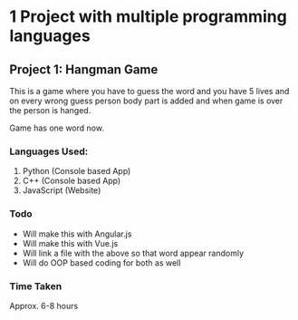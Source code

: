 # 1 Project with multiple programming languages

## Project 1: Hangman Game

This is a game where you have to guess the word and you have 5 lives and on every wrong guess person body part is added and when game is over the person is hanged.

Game has one word now.

### Languages Used:

<ol>
    <li>Python (Console based App)</li>
    <li>C++ (Console based App)</li>
    <li>JavaScript (Website)</li>
</ol>

### Todo

<ul>
    <li>Will make this with Angular.js</li>
    <li>Will make this with Vue.js</li>
    <li>Will link a file with the above so that word appear randomly</li>
    <li>Will do OOP based coding for both as well</li>
</ul>

### Time Taken

Approx. 6-8 hours
